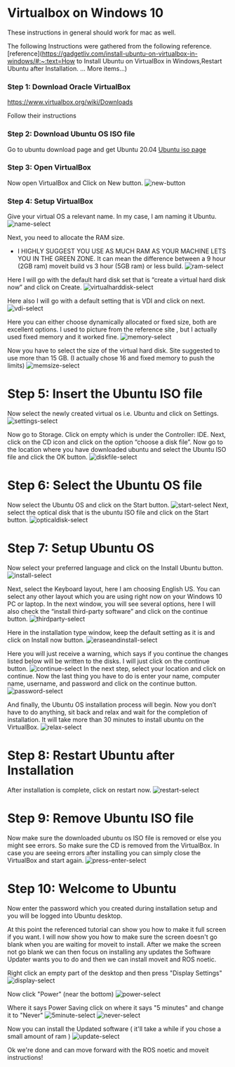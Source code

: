 # Virtualbox on Windows 10
These instructions in general should work for mac as well.

The following Instructions were gathered from the following reference.
[reference](https://gadgetliv.com/install-ubuntu-on-virtualbox-in-windows/#:~:text=How to Install Ubuntu on VirtualBox in Windows,Restart Ubuntu after Installation. ... More items…)

### Step 1: Download Oracle VirtualBox

https://www.virtualbox.org/wiki/Downloads

Follow their instructions

### Step 2: Download Ubuntu OS ISO file
Go to ubuntu download page and get Ubuntu 20.04 
[Ubuntu iso page](https://ubuntu.com/download/desktop)

### Step 3: Open VirtualBox
Now open VirtualBox and Click on New button.
![new-button](./vm-media/1.png)


### Step 4: Setup VirtualBox
Give your virtual OS a relevant name. In my case, I am naming it Ubuntu.
![name-select](./vm-media/2.png)

Next, you need to allocate the RAM size.
* I HIGHLY SUGGEST YOU USE AS MUCH RAM AS YOUR MACHINE LETS YOU IN THE GREEN ZONE. It can mean the difference between a 9 hour (2GB ram) moveit build vs 3 hour (5GB ram) or less build.
![ram-select](./vm-media/3.png)


Here I will go with the default hard disk set that is “create a virtual hard disk now” and click on Create.
![virtualharddisk-select](./vm-media/4.png)

Here also I will go with a default setting that is VDI and click on next.
![vdi-select](./vm-media/5.png)

Here you can either choose dynamically allocated or fixed size, both are excellent options. 
I used to picture from the reference site , but I actually used fixed memory and it worked fine.
![memory-select](./vm-media/6.png)

Now you have to select the size of the virtual hard disk. Site suggested to use more than 15 GB. (I actually chose 16 and fixed memory to push the limits)
![memsize-select](./vm-media/7.png)

# Step 5: Insert the Ubuntu ISO file
Now select the newly created virtual os i.e. Ubuntu and click on Settings.
![settings-select](./vm-media/8.png)

Now go to Storage. Click on empty which is under the Controller: IDE.
Next, click on the CD icon and click on the option “choose a disk file”.
Now go to the location where you have downloaded ubuntu and select the Ubuntu ISO file and click the OK button.
![diskfile-select](./vm-media/9.png)

# Step 6: Select the Ubuntu OS file
Now select the Ubuntu OS and click on the Start button.
![start-select](./vm-media/10.png)
Next, select the optical disk that is the ubuntu ISO file and click on the Start button.
![opticaldisk-select](./vm-media/11.png)
# Step 7: Setup Ubuntu OS
Now select your preferred language and click on the Install Ubuntu button.
![install-select](./vm-media/12.png)

Next, select the Keyboard layout, here I am choosing English US. You can select any other layout which you are using right now on your Windows 10 PC or laptop.
In the next window, you will see several options, here I will also check the “install third-party software” and click on the continue button.
![thirdparty-select](./vm-media/13.png)

Here in the installation type window, keep the default setting as it is and click on Install now button.
![eraseandinstall-select](./vm-media/14.png)

Here you will just receive a warning, which says if you continue the changes listed below will be written to the disks. I will just click on the continue button.
![continue-select](./vm-media/15.png)
In the next step, select your location and click on continue.
Now the last thing you have to do is enter your name, computer name, username, and password and click on the continue button.
![password-select](./vm-media/16.png)

And finally, the Ubuntu OS installation process will begin. Now you don’t have to do anything, sit back and relax and wait for the completion of installation. It will take more than 30 minutes to install ubuntu on the VirtualBox.
![relax-select](./vm-media/17.png)

# Step 8: Restart Ubuntu after Installation
After installation is complete, click on restart now.
![restart-select](./vm-media/18.png)

# Step 9: Remove Ubuntu ISO file
Now make sure the downloaded ubuntu os ISO file is removed or else you might see errors. So make sure the CD is removed from the VirtualBox. In case you are seeing errors after installing you can simply close the VirtualBox and start again.
![press-enter-select](./vm-media/19.png)

# Step 10: Welcome to Ubuntu
Now enter the password which you created during installation setup and you will be logged into Ubuntu desktop.

At this point the referenced tutorial can show you how to make it full screen if you want. 
I will now show you how to make sure the screen doesn't go blank when you are waiting for moveit to install. After we make the screen not go blank we can then focus on installing any updates the Software Updater wants you to do and then we can install moveit and ROS noetic.


Right click an empty part of the desktop and then press "Display Settings"
![display-select](./vm-media/21.png)


Now click "Power" (near the bottom)
![power-select](./vm-media/22.png)

Where it says Power Saving click on where it says "5 minutes" and change it to "Never"
![5minute-select](./vm-media/24.png)
![never-select](./vm-media/23.png)


Now you can install the Updated software ( it'll take a while if you chose a small amount of ram )
![update-select](./vm-media/20.png)

Ok we're done and can move forward with the ROS noetic and moveit instructions!




